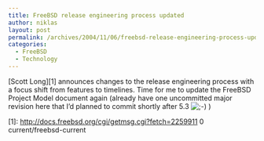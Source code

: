 ```yaml
---
title: FreeBSD release engineering process updated
author: niklas
layout: post
permalink: /archives/2004/11/06/freebsd-release-engineering-process-updated/
categories:
  - FreeBSD
  - Technology
---
```

[Scott Long][1] announces changes to the release engineering process with a focus shift from features to timelines. Time for me to update the FreeBSD Project Model document again (already have one uncommitted major revision here that I&#8217;d planned to commit shortly after 5.3 <img src='http://blog.saers.com/wp-includes/images/smilies/icon_wink.gif' alt=';-)' class='wp-smiley' /> )

 [1]: http://docs.freebsd.org/cgi/getmsg.cgi?fetch=2259911 0 current/freebsd-current